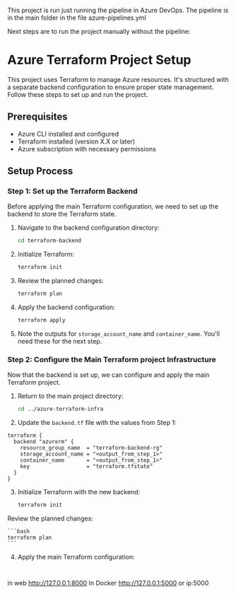 This project is run just running the pipeline in Azure DevOps. The pipeline is in the main folder in the file azure-pipelines.yml


Next steps are to run the project manually without the pipeline:
# Azure Terraform Project Setup

This project uses Terraform to manage Azure resources. It's structured with a separate backend configuration to ensure proper state management. Follow these steps to set up and run the project.

## Prerequisites

- Azure CLI installed and configured
- Terraform installed (version X.X or later)
- Azure subscription with necessary permissions

## Setup Process

### Step 1: Set up the Terraform Backend

Before applying the main Terraform configuration, we need to set up the backend to store the Terraform state.

1. Navigate to the backend configuration directory:
    
    ```bash
    cd terraform-backend
    ```
2. Initialize Terraform:

    ```bash
    terraform init
    ```   
3. Review the planned changes:

    ```bash
    terraform plan
    ```
 4. Apply the backend configuration:

    ```bash
    terraform apply
    ```
 5. Note the outputs for `storage_account_name` and `container_name`. You'll need these for the next step.

### Step 2: Configure the Main Terraform project Infrastructure
Now that the backend is set up, we can configure and apply the main Terraform project.
 
1. Return to the main project directory:

    ```bash
    cd ../azure-terraform-infra
    ```
2. Update the `backend.tf` file with the values from Step 1:
```hcl
terraform {
  backend "azurerm" {
    resource_group_name  = "terraform-backend-rg"
    storage_account_name = "<output_from_step_1>"
    container_name       = "<output_from_step_1>"
    key                  = "terraform.tfstate"
  }
}
```
3. Initialize Terraform with the new backend:

    ```bash
    terraform init
    ```
Review the planned changes:

    ```bash
    terraform plan
    ```
4. Apply the main Terraform configuration:

    ```bash



in web http://127.0,0,1:8000
In Docker http://127.0.0.1:5000 or ip:5000
 
